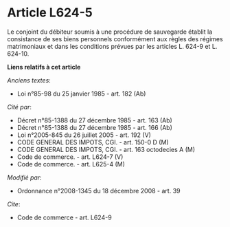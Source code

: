# Article L624-5

Le conjoint du débiteur soumis à une procédure de sauvegarde établit la consistance de ses biens personnels conformément aux
règles des régimes matrimoniaux et dans les conditions prévues par les articles L. 624-9 et L. 624-10.

**Liens relatifs à cet article**

_Anciens textes_:

  - Loi n°85-98 du 25 janvier 1985 - art. 182 (Ab)

_Cité par_:

  - Décret n°85-1388 du 27 décembre 1985 - art. 163 (Ab)
  - Décret n°85-1388 du 27 décembre 1985 - art. 166 (Ab)
  - Loi n°2005-845 du 26 juillet 2005 - art. 192 (V)
  - CODE GENERAL DES IMPOTS, CGI. - art. 150-0 D (M)
  - CODE GENERAL DES IMPOTS, CGI. - art. 163 octodecies A (M)
  - Code de commerce. - art. L624-7 (V)
  - Code de commerce. - art. L625-4 (M)

_Modifié par_:

  - Ordonnance n°2008-1345 du 18 décembre 2008 - art. 39

_Cite_:

  - Code de commerce - art. L624-9
